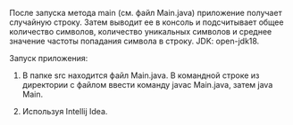 После запуска метода main (см. файл Main.java) приложение получает случайную строку. 
Затем выводит ее в консоль и подсчитывает общее количество символов, количество уникальных символов и среднее значение частоты попадания символа в строку.
JDK: open-jdk18.

Запуск приложения:

1. В папке src находится файл Main.java. В командной строке из директории с файлом ввести команду javac Main.java, затем java Main.

2. Используя Intellij Idea.
